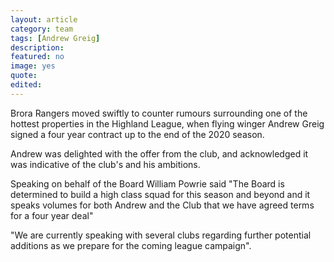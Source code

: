 ```yaml
---
layout: article
category: team
tags: [Andrew Greig]
description:
featured: no
image: yes
quote:
edited:
---
```

Brora Rangers moved swiftly to counter rumours surrounding one of the hottest properties in the Highland League, when flying winger Andrew Greig signed a four year contract up to the end of the 2020 season.

Andrew was delighted with the offer from the club, and acknowledged it was indicative of the club's and his ambitions.

Speaking on behalf of the Board William Powrie said "The Board is determined to build a high class squad for this season and beyond and it speaks volumes for both Andrew and the Club that we have agreed terms for a four year deal"

"We are currently speaking with several clubs regarding further potential additions as we prepare for the coming league campaign".
